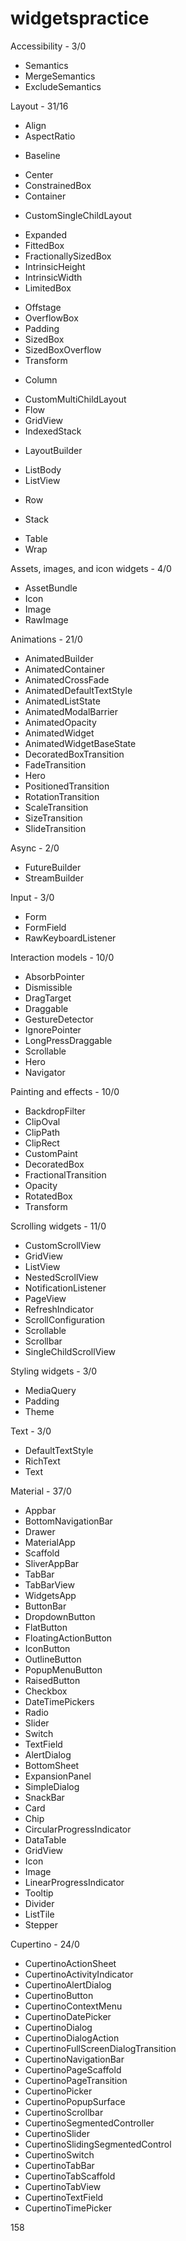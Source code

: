 # widgetspractice

Accessibility - 3/0
- Semantics
- MergeSemantics
- ExcludeSemantics

Layout - 31/16
+ Align
+ AspectRatio
- Baseline
+ Center
+ ConstrainedBox
+ Container
- CustomSingleChildLayout
+ Expanded
+ FittedBox
+ FractionallySizedBox
+ IntrinsicHeight
+ IntrinsicWidth
+ LimitedBox
- Offstage
- OverflowBox
- Padding
- SizedBox
- SizedBoxOverflow
- Transform
+ Column
- CustomMultiChildLayout
- Flow
- GridView
- IndexedStack
+ LayoutBuilder
- ListBody
- ListView
+ Row
- Stack
+ Table
+ Wrap

Assets, images, and icon widgets - 4/0
- AssetBundle
- Icon
- Image
- RawImage

Animations - 21/0
- AnimatedBuilder
- AnimatedContainer
- AnimatedCrossFade
- AnimatedDefaultTextStyle
- AnimatedListState
- AnimatedModalBarrier
- AnimatedOpacity
- AnimatedWidget
- AnimatedWidgetBaseState
- DecoratedBoxTransition
- FadeTransition
- Hero
- PositionedTransition
- RotationTransition
- ScaleTransition
- SizeTransition
- SlideTransition

Async - 2/0
- FutureBuilder
- StreamBuilder

Input - 3/0
- Form
- FormField
- RawKeyboardListener

Interaction models - 10/0
- AbsorbPointer
- Dismissible
- DragTarget
- Draggable
- GestureDetector
- IgnorePointer
- LongPressDraggable
- Scrollable
- Hero
- Navigator

Painting and effects - 10/0
- BackdropFilter
- ClipOval
- ClipPath
- ClipRect
- CustomPaint
- DecoratedBox
- FractionalTransition
- Opacity
- RotatedBox
- Transform

Scrolling widgets - 11/0
- CustomScrollView
- GridView
- ListView
- NestedScrollView
- NotificationListener
- PageView
- RefreshIndicator
- ScrollConfiguration
- Scrollable
- Scrollbar
- SingleChildScrollView

Styling widgets - 3/0
- MediaQuery
- Padding
- Theme

Text - 3/0
- DefaultTextStyle
- RichText
- Text

Material - 37/0
- Appbar
- BottomNavigationBar
- Drawer
- MaterialApp
- Scaffold
- SliverAppBar
- TabBar
- TabBarView
- WidgetsApp
- ButtonBar
- DropdownButton
- FlatButton
- FloatingActionButton
- IconButton
- OutlineButton
- PopupMenuButton
- RaisedButton
- Checkbox
- DateTimePickers
- Radio
- Slider
- Switch
- TextField
- AlertDialog
- BottomSheet
- ExpansionPanel
- SimpleDialog
- SnackBar
- Card
- Chip
- CircularProgressIndicator
- DataTable
- GridView
- Icon
- Image
- LinearProgressIndicator
- Tooltip
- Divider
- ListTile
- Stepper

Cupertino - 24/0
- CupertinoActionSheet
- CupertinoActivityIndicator
- CupertinoAlertDialog
- CupertinoButton
- CupertinoContextMenu
- CupertinoDatePicker
- CupertinoDialog
- CupertinoDialogAction
- CupertinoFullScreenDialogTransition
- CupertinoNavigationBar
- CupertinoPageScaffold
- CupertinoPageTransition
- CupertinoPicker
- CupertinoPopupSurface
- CupertinoScrollbar
- CupertinoSegmentedController
- CupertinoSlider
- CupertinoSlidingSegmentedControl
- CupertinoSwitch
- CupertinoTabBar
- CupertinoTabScaffold
- CupertinoTabView
- CupertinoTextField
- CupertinoTimePicker

158
